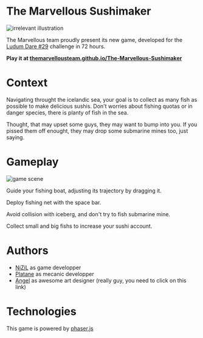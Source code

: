 The Marvellous Sushimaker
=========================

![irrelevant illustration](http://themarvellousteam.github.io/The-Marvellous-Sushimaker/screenshots/assiette_sashimis.png "")

The Marvellous team proudly present its new game, developed for the [Ludum Dare #29](http://www.ludumdare.com/compo/2014/04/23/welcome-to-ludum-dare-29er/) challenge in 72 hours.


**Play it at [themarvellousteam.github.io/The-Marvellous-Sushimaker](http://themarvellousteam.github.io/The-Marvellous-Sushimaker/)**

Context
=======

Navigating throught the icelandic sea, your goal is to collect as many fish as possible to make delicious sushis. Don't worries about fishing quotas or in danger species, there is planty of fish in the sea. 

Thought, that may upset some guys, they may want to bump into you. If you pissed them off enought, they may drop some submarine mines too, just saying.


Gameplay
=======

![game scene](http://themarvellousteam.github.io/The-Marvellous-Sushimaker/screenshots/scene.png "game")

Guide your fishing boat, adjusting its trajectory by dragging it.

Deploy fishing net with the space bar.

Avoid collision with iceberg, and don't try to fish submarine mine.

Collect small and big fishs to increase your sushi account.

Authors
======

 * [NiZiL](https://github.com/nizil) as game developper
 * [Platane](https://github.com/Platane) as mecanic developper
 * [Angel](http://raiseyourchickenwing.deviantart.com/) as awesome art designer (really guy, you need to click on this link)


Technologies
===========

This game is powered by [phaser.js](http://phaser.io/)

